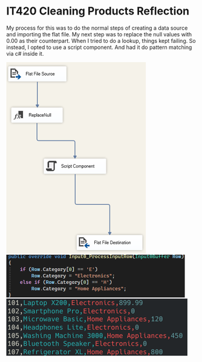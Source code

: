 # IT420 Cleaning Products Reflection

My process for this was to do the normal steps of creating a data source and importing the flat file. My next step was to replace the null values with 0.00 as their counterpart. When I tried to do a lookup, things kept failing. So instead, I opted to use a script component. And had it do pattern matching via c# inside it.

![Cleaning Products Graph](CleaningProductsGraph.png)
![Cleaning Products Script](CleaningProductsScript.png)
![Cleaning Products Output](CleaningProductsOutput.png)

